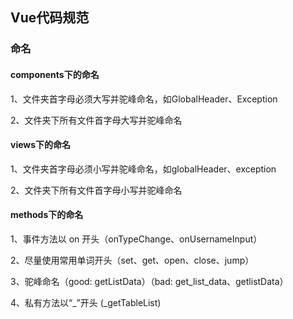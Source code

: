 ## Vue代码规范

### 命名 

#### components下的命名

1、文件夹首字母必须大写并驼峰命名，如GlobalHeader、Exception  

2、文件夹下所有文件首字母大写并驼峰命名  

#### views下的命名

1、文件夹首字母必须小写并驼峰命名，如globalHeader、exception   

2、文件夹下所有文件首字母小写并驼峰命名  

#### methods下的命名

1、事件方法以 on 开头（onTypeChange、onUsernameInput）  

2、尽量使用常用单词开头（set、get、open、close、jump）  

3、驼峰命名（good: getListData）（bad: get_list_data、getlistData）  

4、私有方法以“_”开头 (_getTableList)

### 
